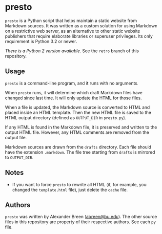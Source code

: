 presto
======

`presto` is a Python script that helps maintain a static website from
Markdown sources. It was written as a custom solution for using Markdown
on a restrictive web server, as an alternative to other static
website publishers that require elaborate libraries or superuser
privileges. Its only requirement is Python 3.2 or newer.

*There is a Python 2 version available.* See the `retro` branch of
this repository.


Usage
-----

`presto` is a command-line program, and it runs with no arguments.

When `presto` runs, it will determine which draft Markdown files have
changed since last time. It will only update the HTML for those files.

When a file is updated, the Markdown source is converted to HTML
and placed inside an HTML template. Then the new HTML file is saved
to the HTML output directory (defined as `OUTPUT_DIR` in `presto.py`).

If any HTML is found in the Markdown file, it is preserved and written
to the output HTML file. However, any HTML comments are removed from the
output file.

Markdown sources are drawn from the `drafts` directory. Each file should
have the extension `.markdown`. The file tree starting from `drafts` is
mirrored to `OUTPUT_DIR`.


Notes
-----
* If you want to force `presto` to rewrite all HTML (if, for example,
  you changed the `template.html` file), just delete the
  `cache` file.


Authors
-------

`presto` was written by Alexander Breen (abreen@bu.edu).
The other source files in this repository are property of their
respective authors. See each `py` file.
